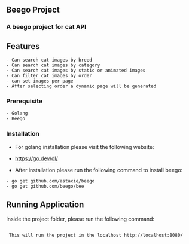 ## Beego Project

### A beego project for cat API

## Features

```
- Can search cat images by breed
- Can search cat images by category
- Can search cat images by static or animated images
- Can filter cat images by order
- can set images per page
- After selecting order a dynamic page will be generated
```

### Prerequisite

```
- Golang
- Beego
```

### Installation

- For golang installation please visit the following website:

* https://go.dev/dl/

- After installation please run the following command to install beego:

```
- go get github.com/astaxie/beego
- go get github.com/beego/bee
```

## Running Application

Inside the project folder, please run the following command:

```- bee run

```

```
 This will run the project in the localhost http://localhost:8080/
```

